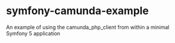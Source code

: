 # symfony-camunda-example
An example of using the camunda_php_client from within a minimal Symfony 5 application
